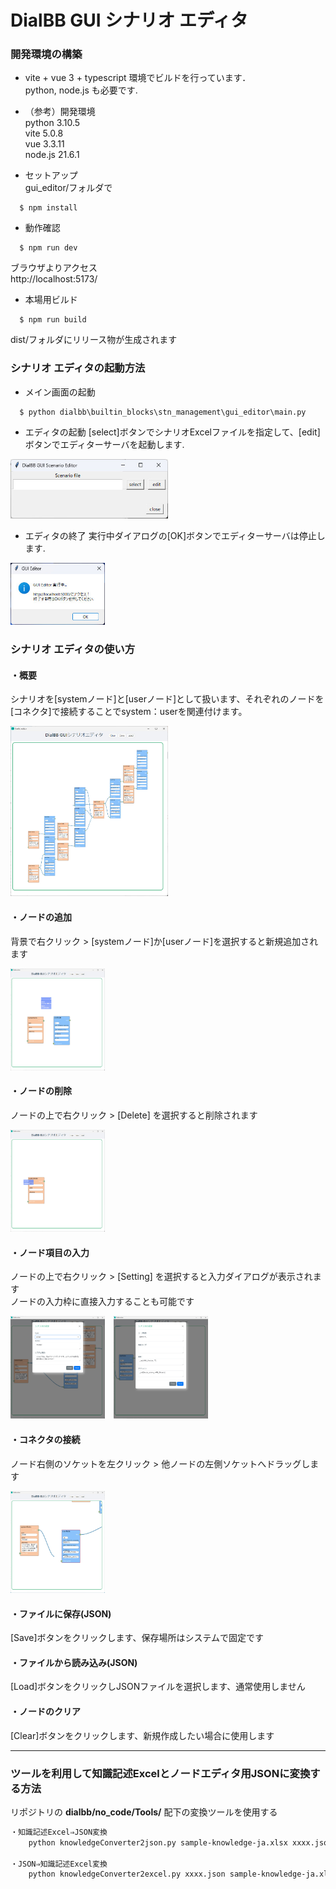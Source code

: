 # DialBB GUI シナリオ エディタ

### 開発環境の構築
* vite + vue 3 + typescript 環境でビルドを行っています．  
  python, node.js も必要です.  

* （参考）開発環境  
  python 3.10.5  
  vite 5.0.8  
  vue 3.3.11  
  node.js 21.6.1  

* セットアップ  
  gui_editor/フォルダで
```
  $ npm install
```

* 動作確認  
```
  $ npm run dev
```

  ブラウザよりアクセス  
  http://localhost:5173/ 

* 本場用ビルド  
```
  $ npm run build
```
  dist/フォルダにリリース物が生成されます  
  

### シナリオ エディタの起動方法  
* メイン画面の起動
```
  $ python dialbb\builtin_blocks\stn_management\gui_editor\main.py
```

* エディタの起動
[select]ボタンでシナリオExcelファイルを指定して、[edit]ボタンでエディターサーバを起動します.  
<img src="images/editor-gui-main.jpg" width="50%">

* エディタの終了
実行中ダイアログの[OK]ボタンでエディターサーバは停止します.  
<img src="images/gui-editor-running.jpg" width="30%">


### シナリオ エディタの使い方  

#### ・概要

シナリオを[systemノード]と[userノード]として扱います、それぞれのノードを[コネクタ]で接続することでsystem：userを関連付けます。

<img src="images/editor-main.jpg" width="50%">

#### ・ノードの追加
背景で右クリック > [systemノード]か[userノード]を選択すると新規追加されます 

<img src="images/add-node.jpg" width="30%">


#### ・ノードの削除
ノードの上で右クリック > [Delete] を選択すると削除されます  

<img src="images/del-set.jpg" width="30%">

#### ・ノード項目の入力
ノードの上で右クリック > [Setting] を選択すると入力ダイアログが表示されます  
ノードの入力枠に直接入力することも可能です

<img src="images/sys-setting.jpg" width="30%">　<img src="images/user-setting.jpg" width="30%">

#### ・コネクタの接続
ノード右側のソケットを左クリック > 他ノードの左側ソケットへドラッグします  

<img src="images/editor-connection.jpg" width="30%">

#### ・ファイルに保存(JSON)
[Save]ボタンをクリックします、保存場所はシステムで固定です

#### ・ファイルから読み込み(JSON)
[Load]ボタンをクリックしJSONファイルを選択します、通常使用しません

#### ・ノードのクリア
[Clear]ボタンをクリックします、新規作成したい場合に使用します

-------  
### ツールを利用して知識記述Excelとノードエディタ用JSONに変換する方法
  リポジトリの **dialbb/no_code/Tools/** 配下の変換ツールを使用する
```sh
・知識記述Excel⇒JSON変換
    python knowledgeConverter2json.py sample-knowledge-ja.xlsx xxxx.json

・JSON⇒知識記述Excel変換
    python knowledgeConverter2excel.py xxxx.json sample-knowledge-ja.xlsx
```

